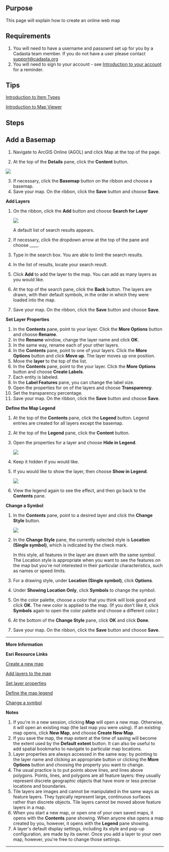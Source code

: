 ## Purpose

This page will explain how to create an online web map

## Requirements

1. You will need to have a username and passowrd set up for you by a Cadasta team member. If you do not have a user please contact support@cadasta.org
2. You will need to sign to your account - see [Introduction to your account](toc/intro_to_account/index.md) for a reminder.

## Tips

[Introduction to Item Types](https://faq.cadasta.org/intro_to_itemtypes/)

[Introduction to Map Viewer](https://faq.cadasta.org/intro_to_mapviewer/)

## Steps

## Add a Basemap

1. Navigate to ArcGIS Online (AGOL) and click Map at the top of the page.

2. At the top of the **Details** pane, click the **Content** button.

![](imgs/image4.png)

3. If necessary, click the **Basemap** button on the ribbon and choose a basemap.
4. Save your map. On the ribbon, click the **Save** button and choose **Save**.

**Add Layers**

1. On the ribbon, click the **Add** button and choose **Search for Layer**

   ![](imgs/image7.png)

   A default list of search results appears.

1. If necessary, click the dropdown arrow at the top of the pane and choose \_\_\_\_.
1. Type in the search box.
   You are able to limit the search results.
1. In the list of results, locate your search result.
1. Click **Add** to add the layer to the map.
   You can add as many layers as you would like.
1. At the top of the search pane, click the **Back** button.
   The layers are drawn, with their default symbols, in the order in which they were loaded into the map.
1. Save your map. On the ribbon, click the **Save** button and choose **Save**.

**Set Layer Properties**

1. In the **Contents** pane, point to your layer. Click the **More Options** button and choose **Rename**.
2. In the **Rename** window, change the layer name and click **OK**.
3. In the same way, rename each of your other layers.
4. In the **Contents** pane, point to one of your layers. Click the **More Options** button and click **Move up**.
   The layer moves up one position.
5. Move the **layer** to the top of the list.
6. In the **Contents** pane, point to the your layer. Click the **More Options** button and choose **Create Labels**.
7. Each entity is labeled.
8. In the **Label Features** pane, you can change the label size.
9. Open the properties for on of the layers and choose **Transparency**.
10. Set the transparency percentage.
11. Save your map. On the ribbon, click the **Save** button and choose **Save**.

**Define the Map Legend**

1. At the top of the **Contents** pane, click the **Legend** button.
   Legend entries are created for all layers except the basemap.
2. At the top of the **Legend** pane, click the **Content** button.
3. Open the properties for a layer and choose **Hide in Legend**.

   ![](imgs/image1.png)

4. Keep it hidden if you would like.
5. If you would like to show the layer, then choose **Show in Legend**.

   ![](imgs/image3.png)

6. View the legend again to see the effect, and then go back to the **Contents** pane.

**Change a Symbol**

1. In the **Contents** pane, point to a desired layer and click the **Change Style** button.

   ![](imgs/image8.png)

1. In the **Change Style** pane, the currently selected style is **Location (Single symbol)**, which is indicated by the check mark.

   In this style, all features in the layer are drawn with the same symbol. The Location style is appropriate when you want to see the features on the map but you're not interested in their particular characteristics, such as names or speed limits.

1. For a drawing style, under **Location (Single symbol)**, click **Options**.
1. Under **Showing Location Only**, click **Symbols** to change the symbol.
1. On the color palette, choose a color that you think will look good and click **OK**.
   The new color is applied to the map. (If you don't like it, click **Symbols** again to open the color palette and choose a different color.)
1. At the bottom of the **Change Style** pane, click **OK** and click **Done**.
1. Save your map. On the ribbon, click the **Save** button and choose **Save**.

---

**More Information**

**Esri Resource Links**

[Create a new map](https://learn.arcgis.com/en/projects/get-started-with-map-viewer/arcgis-online/lessons/create-a-map.htm#GUID-243D2F76-8824-4EE9-ABFA-CFC95E53F5A2)

[Add layers to the map](https://learn.arcgis.com/en/projects/get-started-with-map-viewer/arcgis-online/lessons/create-a-map.htm#ESRI_SECTION1_7BFB71101985470F8472E28B76965F91)

[Set layer properties](https://learn.arcgis.com/en/projects/get-started-with-map-viewer/arcgis-online/lessons/create-a-map.htm#ESRI_SECTION1_BF8BBF8CC15C46F79607E79E3435912D)

[Define the map legend](https://learn.arcgis.com/en/projects/get-started-with-map-viewer/arcgis-online/lessons/create-a-map.htm#ESRI_SECTION1_66FA27A452EA4F76A939E73CAAD94147)

[Change a symbol](https://learn.arcgis.com/en/projects/get-started-with-map-viewer/arcgis-online/lessons/create-a-map.htm#ESRI_SECTION1_A2B0061BEFEB4145B6D190B33D98EAE4)

**Notes**

1. If you're in a new session, clicking **Map** will open a new map. Otherwise, it will open an existing map (the last map you were using). If an existing map opens, click **New Map**, and choose **Create New Map**.
2. If you save the map, the map extent at the time of saving will become the extent used by the **Default extent** button. It can also be useful to add spatial bookmarks to navigate to particular map locations.
3. Layer properties are always accessed in the same way: by pointing to the layer name and clicking an appropriate button or clicking the **More Options** button and choosing the property you want to change.
4. The usual practice is to put points above lines, and lines above polygons. Points, lines, and polygons are all feature layers: they usually represent discrete geographic objects that have more or less precise locations and boundaries.
5. Tile layers are images and cannot be manipulated in the same ways as feature layers. They typically represent large, continuous surfaces rather than discrete objects. Tile layers cannot be moved above feature layers in a map.
6. When you start a new map, or open one of your own saved maps, it opens with the **Contents** pane showing. When anyone else opens a map created by you, however, it opens with the **Legend** pane showing.
7. A layer's default display settings, including its style and pop-up configuration, are made by its owner. Once you add a layer to your own map, however, you're free to change those settings.

---
